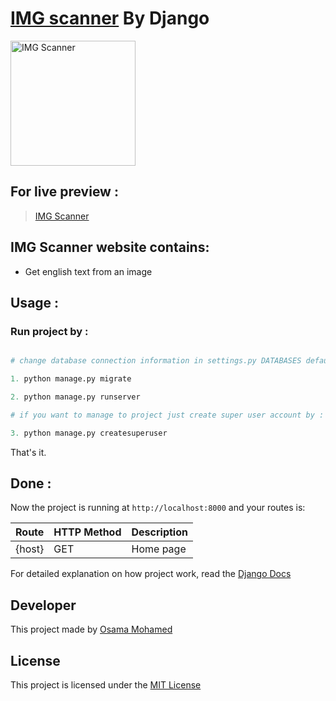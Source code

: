 # [IMG scanner](https://osama-img-scanner.herokuapp.com) By Django


[<img src="https://www.djangoproject.com/s/img/logos/django-logo-negative.png" width="200" title="IMG Scanner" >](https://osama-img-scanner.herokuapp.com)


## For live preview :
> [IMG Scanner](https://osama-img-scanner.herokuapp.com)


## IMG Scanner website contains:
* Get english text from an image



## Usage :
### Run project by :

``` python

# change database connection information in settings.py DATABASES default values with your info then run 

1. python manage.py migrate

2. python manage.py runserver

# if you want to manage to project just create super user account by :

3. python manage.py createsuperuser

```

That's it.

## Done :

Now the project is running at `http://localhost:8000` and your routes is:


| Route                                                      | HTTP Method 	   | Description                           	      |
|:-----------------------------------------------------------|:----------------|:---------------------------------------------|
| {host}       	                                             | GET       	     | Home page                                    |


For detailed explanation on how project work, read the [Django Docs](https://docs.djangoproject.com/en/2.1/)

## Developer
This project made by [Osama Mohamed](https://www.linkedin.com/in/osama-mohamed-ms/)

## License
This project is licensed under the [MIT License](https://opensource.org/licenses/MIT)
